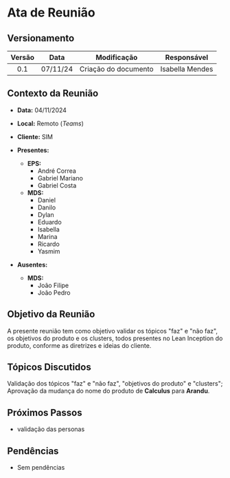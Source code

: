 # Ata de Reunião

## Versionamento

| Versão | Data | Modificação | Responsável |
| :-: | :-: | :-: | :-: |
| 0.1 | 07/11/24 | Criação do documento | Isabella Mendes |

## Contexto da Reunião

* **Data:** 04/11/2024
* **Local:** Remoto (*Teams*)
* **Cliente:** SIM
* **Presentes:**
  * **EPS:** 
    * André Correa
    * Gabriel Mariano 
    * Gabriel Costa
  * **MDS:** 
    * Daniel
    * Danilo 
    * Dylan
    * Eduardo
    * Isabella
    * Marina
    * Ricardo
    * Yasmim 

* **Ausentes:**
  * **MDS:** 
    * João Filipe
    * João Pedro

## Objetivo da Reunião

A presente reunião tem como objetivo validar os tópicos "faz" e "não faz", os objetivos do produto e os clusters, todos presentes no Lean Inception do produto, conforme as diretrizes e ideias do cliente.

## Tópicos Discutidos

Validação dos tópicos "faz" e "não faz", "objetivos do produto" e "clusters"; Aprovação da mudança do nome do produto de **Calculus** para **Arandu**.  

## Próximos Passos

* validação das personas 

## Pendências

* Sem pendências
